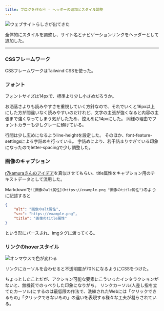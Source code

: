```yaml
---
title: ブログを作る④ - ヘッダーの追加とスタイル調整
---
```


![ウェブサイトらしさが出てきた](https://cdn-ak.f.st-hatena.com/images/fotolife/h/hachipochi/20210722/20210722185121.png "ウェブサイトらしさが出てきた")

全体的にスタイルを調整し、サイト名とナビゲーションリンクをヘッダーとして追加した。

***

### CSSフレームワーク

CSSフレームワークはTailwind CSSを使った。

### フォント

フォントサイズは14pxで、標準より少し小さめだろうか。

お洒落さよりも読みやすさを重視していく方針なので、それでいくと16px以上にした方が間違いなく読みやすいのだけれど、文字の主張が強くなると内容の主張まで強くなってしまう気がしたため、控えめに14pxにした。
同様の理由でフォントカラーも少しグレーに傾けている。

行間は少し広めになるようline-heightを設定した。
そのほか、font-feature-settingsによる字詰めを行っている。
字詰めにより、若干詰まりすぎている印象になったのでletter-spacingで少し調整した。

### 画像のキャプション

[r7kamuraさんのアイデア](https://r7kamura.com/articles/2020-11-07-image-caption-revised)を真似させてもらい、title属性をキャプション用のテキストデータとして流用した。

Markdownで`![画像のalt属性](https://example.png "画像のtitle属性")`のように記述すると

```json
{
    "alt": "画像のalt属性",
    "src": "https://example.png",
    "title": "画像のtitle属性"
}
```

という形にパースされ、imgタグに渡ってくる。

### リンクのhoverスタイル

![オンマウスで色が変わる](https://cdn-ak.f.st-hatena.com/images/fotolife/h/hachipochi/20210723/20210723205813.gif "オンマウスで色が変わる")

リンクにカーソルを合わせると不透明度が70%になるようにCSSをつけた。

ちょっとしたことだが、アクション可能な要素にこういったインタラクションがないと、無機質でのっぺりした印象になりがち。
リンクカーソル(人差し指を立てたカーソル)にするのは最低限の作法で、洗練されたWebには「クリックできるもの」「クリックできないもの」の違いを表現する様々な工夫が凝らされている。
